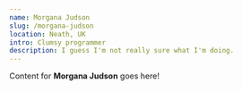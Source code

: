 ```yaml
---
name: Morgana Judson
slug: /morgana-judson
location: Neath, UK
intro: Clumsy programmer
description: I guess I'm not really sure what I'm doing.
---
```

Content for **Morgana Judson** goes here!